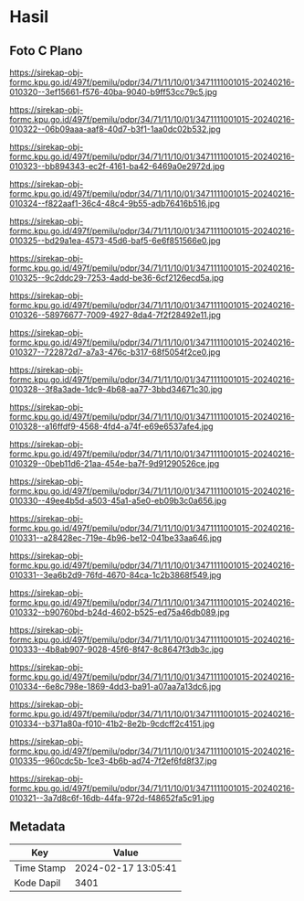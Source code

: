 # Hasil

## Foto C Plano

https://sirekap-obj-formc.kpu.go.id/497f/pemilu/pdpr/34/71/11/10/01/3471111001015-20240216-010320--3ef15661-f576-40ba-9040-b9ff53cc79c5.jpg

https://sirekap-obj-formc.kpu.go.id/497f/pemilu/pdpr/34/71/11/10/01/3471111001015-20240216-010322--06b09aaa-aaf8-40d7-b3f1-1aa0dc02b532.jpg

https://sirekap-obj-formc.kpu.go.id/497f/pemilu/pdpr/34/71/11/10/01/3471111001015-20240216-010323--bb894343-ec2f-4161-ba42-6469a0e2972d.jpg

https://sirekap-obj-formc.kpu.go.id/497f/pemilu/pdpr/34/71/11/10/01/3471111001015-20240216-010324--f822aaf1-36c4-48c4-9b55-adb76416b516.jpg

https://sirekap-obj-formc.kpu.go.id/497f/pemilu/pdpr/34/71/11/10/01/3471111001015-20240216-010325--bd29a1ea-4573-45d6-baf5-6e6f851566e0.jpg

https://sirekap-obj-formc.kpu.go.id/497f/pemilu/pdpr/34/71/11/10/01/3471111001015-20240216-010325--9c2ddc29-7253-4add-be36-6cf2126ecd5a.jpg

https://sirekap-obj-formc.kpu.go.id/497f/pemilu/pdpr/34/71/11/10/01/3471111001015-20240216-010326--58976677-7009-4927-8da4-7f2f28492e11.jpg

https://sirekap-obj-formc.kpu.go.id/497f/pemilu/pdpr/34/71/11/10/01/3471111001015-20240216-010327--722872d7-a7a3-476c-b317-68f5054f2ce0.jpg

https://sirekap-obj-formc.kpu.go.id/497f/pemilu/pdpr/34/71/11/10/01/3471111001015-20240216-010328--3f8a3ade-1dc9-4b68-aa77-3bbd34671c30.jpg

https://sirekap-obj-formc.kpu.go.id/497f/pemilu/pdpr/34/71/11/10/01/3471111001015-20240216-010328--a16ffdf9-4568-4fd4-a74f-e69e6537afe4.jpg

https://sirekap-obj-formc.kpu.go.id/497f/pemilu/pdpr/34/71/11/10/01/3471111001015-20240216-010329--0beb11d6-21aa-454e-ba7f-9d91290526ce.jpg

https://sirekap-obj-formc.kpu.go.id/497f/pemilu/pdpr/34/71/11/10/01/3471111001015-20240216-010330--49ee4b5d-a503-45a1-a5e0-eb09b3c0a656.jpg

https://sirekap-obj-formc.kpu.go.id/497f/pemilu/pdpr/34/71/11/10/01/3471111001015-20240216-010331--a28428ec-719e-4b96-be12-041be33aa646.jpg

https://sirekap-obj-formc.kpu.go.id/497f/pemilu/pdpr/34/71/11/10/01/3471111001015-20240216-010331--3ea6b2d9-76fd-4670-84ca-1c2b3868f549.jpg

https://sirekap-obj-formc.kpu.go.id/497f/pemilu/pdpr/34/71/11/10/01/3471111001015-20240216-010332--b90760bd-b24d-4602-b525-ed75a46db089.jpg

https://sirekap-obj-formc.kpu.go.id/497f/pemilu/pdpr/34/71/11/10/01/3471111001015-20240216-010333--4b8ab907-9028-45f6-8f47-8c8647f3db3c.jpg

https://sirekap-obj-formc.kpu.go.id/497f/pemilu/pdpr/34/71/11/10/01/3471111001015-20240216-010334--6e8c798e-1869-4dd3-ba91-a07aa7a13dc6.jpg

https://sirekap-obj-formc.kpu.go.id/497f/pemilu/pdpr/34/71/11/10/01/3471111001015-20240216-010334--b371a80a-f010-41b2-8e2b-9cdcff2c4151.jpg

https://sirekap-obj-formc.kpu.go.id/497f/pemilu/pdpr/34/71/11/10/01/3471111001015-20240216-010335--960cdc5b-1ce3-4b6b-ad74-7f2ef6fd8f37.jpg

https://sirekap-obj-formc.kpu.go.id/497f/pemilu/pdpr/34/71/11/10/01/3471111001015-20240216-010321--3a7d8c6f-16db-44fa-972d-f48652fa5c91.jpg


## Metadata

| Key        | Value               |
| ---------- | ------------------- |
| Time Stamp | 2024-02-17 13:05:41 |
| Kode Dapil | 3401                |



